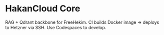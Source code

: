 # HakanCloud Core
RAG + Qdrant backbone for FreeHekim. CI builds Docker image → deploys to Hetzner via SSH. Use Codespaces to develop.
